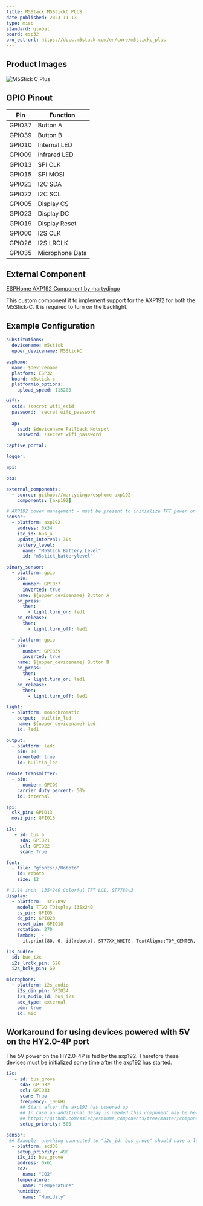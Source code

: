```yaml
---
title: M5Stack M5StickC PLUS
date-published: 2023-11-13
type: misc
standard: global
board: esp32
project-url: https://docs.m5stack.com/en/core/m5stickc_plus
---
```


## Product Images

![M5Stick C Plus](m5stickcplus.png "M5Stick C Plus")

## GPIO Pinout

| Pin    | Function          |
| ------ | ----------------- |
| GPIO37 | Button A          |
| GPIO39 | Button B          |
| GPIO10 | Internal LED      |
| GPIO09 | Infrared LED      |
| GPIO13 | SPI CLK           |
| GPIO15 | SPI MOSI          |
| GPIO21 | I2C SDA           |
| GPIO22 | I2C SCL           |
| GPIO05 | Display CS        |
| GPIO23 | Display DC        |
| GPIO19 | Display Reset     |
| GPIO00 | I2S CLK           |
| GPIO26 | I2S LRCLK         |
| GPIO35 | Microphone Data   |

## External Component

[ESPHome AXP192 Component by martydingo]("https://github.com/martydingo/esphome-axp192")

This custom component it to implement support for the AXP192 for both the M5Stick-C. It is required to turn on the backlight.

## Example Configuration

```yml
substitutions:
  devicename: m5stick
  upper_devicename: M5StickC

esphome:
  name: $devicename
  platform: ESP32
  board: m5stick-c
  platformio_options:
    upload_speed: 115200

wifi:
  ssid: !secret wifi_ssid
  password: !secret wifi_password
  
  ap:
    ssid: $devicename Fallback Hotspot
    password: !secret wifi_password

captive_portal:

logger:

api:

ota:

external_components:
  - source: github://martydingo/esphome-axp192
    components: [axp192]

# AXP192 power management - must be present to initialize TFT power on
sensor:
  - platform: axp192
    address: 0x34
    i2c_id: bus_a
    update_interval: 30s
    battery_level:
      name: "M5Stick Battery Level"
      id: "m5stick_batterylevel"

binary_sensor:
  - platform: gpio
    pin:
      number: GPIO37
      inverted: true
    name: ${upper_devicename} Button A
    on_press:
      then:
        - light.turn_on: led1
    on_release:
      then:
        - light.turn_off: led1

  - platform: gpio
    pin:
      number: GPIO39
      inverted: true
    name: ${upper_devicename} Button B
    on_press:
      then:
        - light.turn_on: led1
    on_release:
      then:
        - light.turn_off: led1

light:
  - platform: monochromatic
    output:  builtin_led
    name: ${upper_devicename} Led
    id: led1

output:
  - platform: ledc
    pin: 10
    inverted: true
    id: builtin_led

remote_transmitter:
  - pin:
      number: GPIO9
    carrier_duty_percent: 50%
    id: internal

spi:
  clk_pin: GPIO13
  mosi_pin: GPIO15

i2c:
   - id: bus_a
     sda: GPIO21
     scl: GPIO22
     scan: True

font:
  - file: "gfonts://Roboto"
    id: roboto
    size: 12

# 1.14 inch, 135*240 Colorful TFT LCD, ST7789v2
display:
  - platform:  st7789v
    model: TTGO TDisplay 135x240
    cs_pin: GPIO5
    dc_pin: GPIO23
    reset_pin: GPIO18
    rotation: 270
    lambda: |-
      it.print(80, 0, id(roboto), ST77XX_WHITE, TextAlign::TOP_CENTER, "M5Stick Test");

i2s_audio:
  id: bus_i2s
  i2s_lrclk_pin: G26
  i2s_bclk_pin: G0

microphone:
  - platform: i2s_audio
    i2s_din_pin: GPIO34
    i2s_audio_id: bus_i2s
    adc_type: external
    pdm: true
    id: mic
```

## Workaround for using devices powered with 5V on the HY2.0-4P port

The 5V power on the HY2.0-4P is fed by the axp192. Therefore these devices must be initialized some time after the axp192 has started.

```yml
i2c:
   - id: bus_grove
     sda: GPIO32
     scl: GPIO33
     scan: True
     frequency: 100kHz
     ## Start after the axp192 has powered up
     ## In case an additional delay is needed this component may be helpful:
     ## https://github.com/ssieb/esphome_components/tree/master/components/boot_delay
     setup_priority: 500

sensor:
 ## Example: anything connected to "i2c_id: bus_grove" should have a lower setup priority than bus_grove.
  - platform: scd30
    setup_priority: 490
    i2c_id: bus_grove
    address: 0x61
    co2:
      name: "CO2"
    temperature:
      name: "Temperature"
    humidity:
      name: "Humidity"
```
